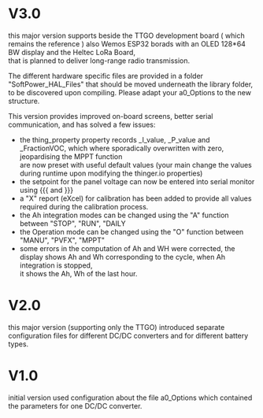 # V3.0

this major version supports beside the TTGO development board ( which remains the reference ) also Wemos ESP32 borads with an OLED 128*64 BW display and the Heltec LoRa Board,  
that is planned to deliver long-range radio transmission.

The different hardware specific files are provided in a folder "SoftPower_HAL_Files" that should be moved underneath the library folder, to be discovered upon compiling.
Please adapt your a0_Options to the new structure.

This version provides improved on-board screens, better serial communication, and has solved a few issues:  

- the thing_property property records _I_value, _P_value and _FractionVOC, which where sporadically overwritten with zero, jeopardising the MPPT function  
are now preset with useful default values (your main change the values during runtime upon modifying the thinger.io properties)  
- the setpoint for the panel voltage can now be entered into serial monitor using {{{ and }}}  
- a "X" report (eXcel) for calibration has been added to provide all values required during the calibration process.  
- the Ah integration modes can be changed using the "A" function between "STOP", "RUN", "DAILY  
- the Operation mode can be changed using the "O" function between "MANU", "PVFX", "MPPT"  
- some errors in the computation of Ah and WH were corrected, the display shows Ah and Wh corresponding to the cycle, when Ah integration is stopped,    
  it shows the Ah, Wh of the last hour.

# V2.0
this major version (supporting only the TTGO) introduced separate configuration files for different DC/DC converters and for different battery types.

# V1.0
initial version used configuration about the file a0_Options which contained the parameters for one DC/DC converter.
